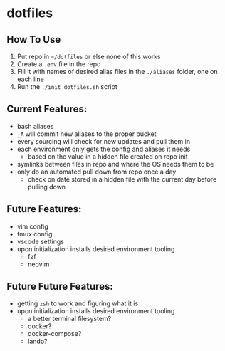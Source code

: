 # dotfiles


## How To Use
1. Put repo in `~/dotfiles` or else none of this works
1. Create a `.env` file in the repo
1. Fill it with names of desired alias files in the `./aliases` folder, one on each line
1. Run the `./init_dotfiles.sh` script


## Current Features:
- bash aliases
- `_A` will commit new aliases to the proper bucket
- every sourcing will check for new updates and pull them in
- each environment only gets the config and aliases it needs
    - based on the value in a hidden file created on repo init
- symlinks between files in repo and where the OS needs them to be
- only do an automated pull down from repo once a day
    - check on date stored in a hidden file with the current day before pulling down


## Future Features:
- vim config
- tmux config
- vscode settings
- upon initialization installs desired environment tooling
    - fzf
    - neovim


## Future Future Features:
- getting `zsh` to work and figuring what it is
- upon initialization installs desired environment tooling
    - a better terminal filesystem?
    - docker?
    - docker-compose?
    - lando?

